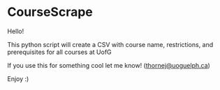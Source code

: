 # CourseScrape


Hello!

This python script will create a CSV with course name, restrictions, and prerequisites for all courses at UofG

If you use this for something cool let me know! (thornej@uoguelph.ca)

Enjoy :)
